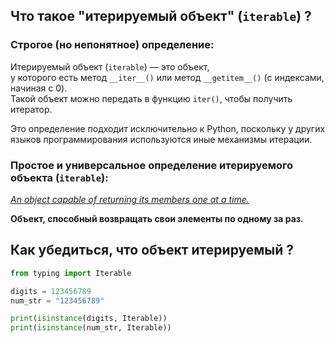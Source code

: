 ## Что такое "итерируемый объект" (`iterable`) ?

### Строгое (но непонятное) определение:

Итерируемый объект (`iterable`) — это объект,  
у которого есть метод `__iter__()` или метод `__getitem__()` (с индексами, начиная с 0).  
Такой объект можно передать в функцию `iter()`, чтобы получить итератор.

Это определение подходит исключительно к Python, поскольку у других языков
программирования используются иные механизмы итерации.

### Простое и универсальное определение итерируемого объекта (`iterable`):

[*An object capable of returning its members one at a time.*](https://docs.python.org/3/glossary.html#term-iterable)

**Объект, способный возвращать свои элементы по одному за раз.**


## Как убедиться, что объект итерируемый ?

```python
from typing import Iterable

digits = 123456789
num_str = "123456789"

print(isinstance(digits, Iterable))
print(isinstance(num_str, Iterable))
```
